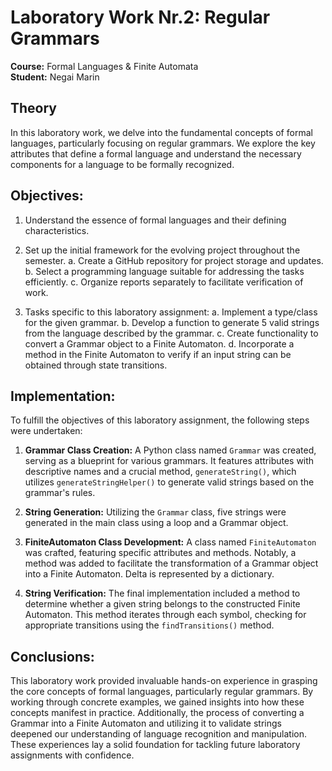 # Laboratory Work Nr.2: Regular Grammars

**Course:** Formal Languages & Finite Automata  
**Student:** Negai Marin  

## Theory

In this laboratory work, we delve into the fundamental concepts of formal languages, particularly focusing on regular grammars. We explore the key attributes that define a formal language and understand the necessary components for a language to be formally recognized.

## Objectives:

1. Understand the essence of formal languages and their defining characteristics.
2. Set up the initial framework for the evolving project throughout the semester.
    a. Create a GitHub repository for project storage and updates.
    b. Select a programming language suitable for addressing the tasks efficiently.
    c. Organize reports separately to facilitate verification of work.

3. Tasks specific to this laboratory assignment:
    a. Implement a type/class for the given grammar.
    b. Develop a function to generate 5 valid strings from the language described by the grammar.
    c. Create functionality to convert a Grammar object to a Finite Automaton.
    d. Incorporate a method in the Finite Automaton to verify if an input string can be obtained through state transitions.

## Implementation:

To fulfill the objectives of this laboratory assignment, the following steps were undertaken:

1. **Grammar Class Creation:** A Python class named `Grammar` was created, serving as a blueprint for various grammars. It features attributes with descriptive names and a crucial method, `generateString()`, which utilizes `generateStringHelper()` to generate valid strings based on the grammar's rules.

2. **String Generation:** Utilizing the `Grammar` class, five strings were generated in the main class using a loop and a Grammar object.

3. **FiniteAutomaton Class Development:** A class named `FiniteAutomaton` was crafted, featuring specific attributes and methods. Notably, a method was added to facilitate the transformation of a Grammar object into a Finite Automaton. Delta is represented by a dictionary.

4. **String Verification:** The final implementation included a method to determine whether a given string belongs to the constructed Finite Automaton. This method iterates through each symbol, checking for appropriate transitions using the `findTransitions()` method.

## Conclusions:

This laboratory work provided invaluable hands-on experience in grasping the core concepts of formal languages, particularly regular grammars. By working through concrete examples, we gained insights into how these concepts manifest in practice. Additionally, the process of converting a Grammar into a Finite Automaton and utilizing it to validate strings deepened our understanding of language recognition and manipulation. These experiences lay a solid foundation for tackling future laboratory assignments with confidence.

